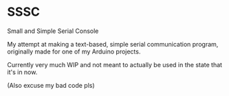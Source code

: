 # SSSC

Small and Simple Serial Console

My attempt at making a text-based, simple serial communication program, originally made for one of my Arduino projects.

Currently very much WIP and not meant to actually be used in the state that it's in now.

(Also excuse my bad code pls)
